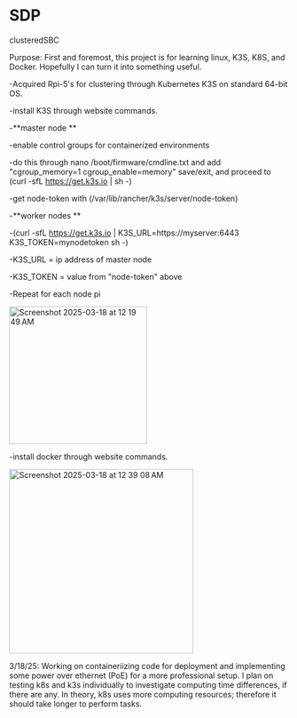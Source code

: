 # SDP
clusteredSBC

Purpose: First and foremost, this project is for learning linux, K3S, K8S, and Docker. Hopefully I can turn it into something useful.

-Acquired Rpi-5's for clustering through Kubernetes K3S on standard 64-bit OS.

-install K3S through website commands. 

-**master node **

  -enable control groups for containerized environments

  -do this through nano /boot/firmware/cmdline.txt and add "cgroup_memory=1 cgroup_enable=memory" save/exit, and proceed to (curl -sfL https://get.k3s.io | sh -)

  -get node-token with (/var/lib/rancher/k3s/server/node-token)

-**worker nodes **

  -(curl -sfL https://get.k3s.io | K3S_URL=https://myserver:6443 K3S_TOKEN=mynodetoken sh -)

  -K3S_URL = ip address of master node

  -K3S_TOKEN = value from "node-token" above

  -Repeat for each node pi

<img width="248" alt="Screenshot 2025-03-18 at 12 19 49 AM" src="https://github.com/user-attachments/assets/6904609a-35ba-44cc-acff-d6f8badd8b10" />



-install docker through website commands.


<img width="332" alt="Screenshot 2025-03-18 at 12 39 08 AM" src="https://github.com/user-attachments/assets/e95f1494-da9d-4224-8c68-1728d7d57601" />


3/18/25: Working on containeriizing code for deployment and implementing some power over ethernet (PoE) for a more professional setup.
        I plan on testing k8s and k3s individually to investigate computing time differences, if there are any. In theory, k8s uses more computing resources; 
        therefore it should take longer to perform tasks. 


